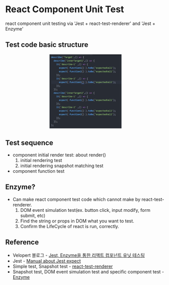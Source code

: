 # React Component Unit Test
react component unit testing via 'Jest + react-test-renderer' and 'Jest + Enzyme'

## Test code basic structure
<p align="center">
  <img width="45%" src="./image/testCodeBasicStructure.png">
</p>

## Test sequence
- component initial render test: about render()<br>
  1. initial rendering test<br>
  2. initial rendering snapshot matching test<br>
- component function test

## Enzyme?
- Can make react component test code which cannot make by react-test-renderer.
  1. DOM event simulation test(ex. button click, input modify, form submit, etc)
  2. Find the string or props in DOM what you want to test.
  3. Confirm the LifeCycle of react is run, correctly.

## Reference
- Velopert 블로그 - [Jest, Enzyme을 통한 리액트 컴포넌트 유닛 테스팅](https://velopert.com/3587)
- Jest - [Manual about Jest expect](https://jestjs.io/docs/en/expect.html#expectvalue)
- Simple test, Snapshot test - [react-test-renderer](https://reactjs.org/docs/test-renderer.html)
- Snapshot test, DOM event simulation test and specific component test - [Enzyme](https://airbnb.io/enzyme/docs/api/)

